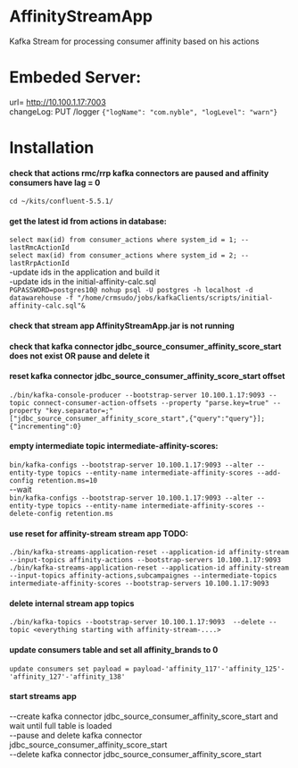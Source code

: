 # AffinityStreamApp
Kafka Stream for processing consumer affinity based on his actions

# Embeded Server:
url= http://10.100.1.17:7003  
changeLog: PUT /logger `{"logName": "com.nyble", "logLevel": "warn"}`

# Installation
#### check that actions rmc/rrp kafka connectors are paused and affinity consumers have lag = 0

`cd ~/kits/confluent-5.5.1/`

#### get the latest id from actions in database:
`select max(id) from consumer_actions where system_id = 1; --lastRmcActionId`  
`select max(id) from consumer_actions where system_id = 2; --lastRrpActionId`  
-update ids in the application and build it  
-update ids in the initial-affinity-calc.sql  
`PGPASSWORD=postgres10@ nohup psql -U postgres -h localhost -d datawarehouse -f "/home/crmsudo/jobs/kafkaClients/scripts/initial-affinity-calc.sql"&`

#### check that stream app AffinityStreamApp.jar is not running

#### check that kafka connector jdbc_source_consumer_affinity_score_start does not exist OR pause and delete it  
#### reset kafka connector jdbc_source_consumer_affinity_score_start offset
`./bin/kafka-console-producer --bootstrap-server 10.100.1.17:9093 --topic connect-consumer-action-offsets --property "parse.key=true" --property "key.separator=;"
["jdbc_source_consumer_affinity_score_start",{"query":"query"}];{"incrementing":0}`

#### empty intermediate topic intermediate-affinity-scores:
`bin/kafka-configs --bootstrap-server 10.100.1.17:9093 --alter --entity-type topics --entity-name intermediate-affinity-scores --add-config retention.ms=10`  
--wait  
`bin/kafka-configs --bootstrap-server 10.100.1.17:9093 --alter --entity-type topics --entity-name intermediate-affinity-scores --delete-config retention.ms`

#### use reset for affinity-stream stream app TODO:
`./bin/kafka-streams-application-reset --application-id affinity-stream --input-topics affinity-actions --bootstrap-servers 10.100.1.17:9093`  
`./bin/kafka-streams-application-reset --application-id affinity-stream --input-topics affinity-actions,subcampaignes --intermediate-topics intermediate-affinity-scores --bootstrap-servers 10.100.1.17:9093`

#### delete internal stream app topics
`./bin/kafka-topics --bootstrap-server 10.100.1.17:9093  --delete --topic <everything starting with affinity-stream-....>`

#### update consumers table and set all affinity_brands to 0
`update consumers set payload = payload-'affinity_117'-'affinity_125'-'affinity_127'-'affinity_138'`

#### start streams app

--create kafka connector jdbc_source_consumer_affinity_score_start and wait until full table is loaded  
--pause and delete kafka connector jdbc_source_consumer_affinity_score_start  
--delete kafka connector jdbc_source_consumer_affinity_score_start  